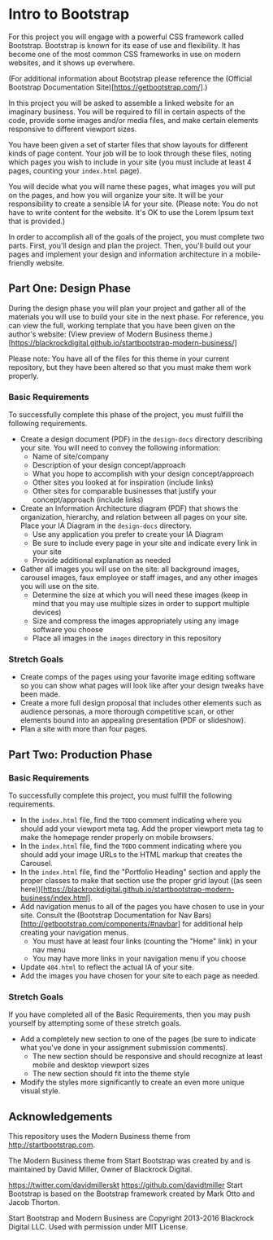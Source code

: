 # Intro to Bootstrap

For this project you will engage with a powerful CSS framework called Bootstrap.
Bootstrap is known for its ease of use and flexibility. It has become one of the
most common CSS frameworks in use on modern websites, and it shows up everwhere.

(For additional information about Bootstrap please reference the
(Official Bootstrap Documentation Site)[https://getbootstrap.com/].)

In this project you will be asked to assemble a linked website for an imaginary
business. You will be required to fill in certain aspects of the code, provide
some images and/or media files, and make certain elements responsive to
different viewport sizes.

You have been given a set of starter files that show layouts for different kinds
of page content. Your job will be to look through these files, noting which
pages you wish to include in your site (you must include at least 4 pages,
counting your `index.html` page).

You will decide what you will name these pages, what images you will put on the
pages, and how you will organize your site. It will be your responsibility to
create a sensible IA for your site. (Please note: You do not have to write
content for the website. It's OK to use the Lorem Ipsum text that is provided.)

In order to accomplish all of the goals of the project, you must complete two
parts. First, you'll design and plan the project. Then, you'll build out your
pages and implement your design and information architecture in a mobile-friendly
website.

## Part One: Design Phase

During the design phase you will plan your project and gather all of the
materials you will use to build your site in the next phase. For reference, you
can view the full, working template that you have been given on the author's
website: (View preview of Modern Business theme.)[https://blackrockdigital.github.io/startbootstrap-modern-business/]

Please note: You have all of the files for this theme in your current repository,
but they have been altered so that you must make them work properly.

### Basic Requirements

To successfully complete this phase of the project, you must fulfill the
following requirements.

* Create a design document (PDF) in the `design-docs` directory describing your site.
You will need to convey the following information:
  * Name of site/company
  * Description of your design concept/approach
  * What you hope to accomplish with your design concept/approach
  * Other sites you looked at for inspiration (include links)
  * Other sites for comparable businesses that justify your concept/approach
  (include links)
* Create an Information Architecture diagram (PDF) that shows the organization,
hierarchy, and relation between all pages on your site. Place your IA Diagram
in the `design-docs` directory.
  * Use any application you prefer to create your IA Diagram
  * Be sure to include every page in your site and indicate every link in your site
  * Provide additional explanation as needed
* Gather all images you will use on the site: all background images, carousel
images, faux employee or staff images, and any other images you will use on the
site.
  * Determine the size at which you will need these images (keep in mind that
  you may use multiple sizes in order to support multiple devices)
  * Size and compress the images appropriately using any image software you choose
  * Place all images in the `images` directory in this repository

### Stretch Goals

* Create comps of the pages using your favorite image editing software so you
can show what pages will look like after your design tweaks have been made.
* Create a more full design proposal that includes other elements such as
audience personas, a more thorough competitive scan, or other elements bound into
an appealing presentation (PDF or slideshow).
* Plan a site with more than four pages.

## Part Two: Production Phase

### Basic Requirements

To successfully complete this project, you must fulfill the following
requirements.

* In the `index.html` file, find the `TODO` comment indicating where you should
add your viewport meta tag. Add the proper viewport meta tag to make the
homepage render properly on mobile browsers.
* In the `index.html` file, find the `TODO` comment indicating where you should
add your image URLs to the HTML markup that creates the Carousel.
* In the `index.html` file, find the "Portfolio Heading" section and apply the proper
classes to make that section use the proper grid layout ((as seen here))[https://blackrockdigital.github.io/startbootstrap-modern-business/index.html].
* Add navigation menus to all of the pages you have chosen to use in your site.
Consult the (Bootstrap Documentation for Nav Bars)[http://getbootstrap.com/components/#navbar]
for additional help creating your navigation menus.
  * You must have at least four links (counting the "Home" link) in your nav menu
  * You may have more links in your navigation menu if you choose
* Update `404.html` to reflect the actual IA of your site.
* Add the images you have chosen for your site to each page as needed.


### Stretch Goals

If you have completed all of the Basic Requirements, then you may push yourself
by attempting some of these stretch goals.

* Add a completely new section to one of the pages (be sure to indicate what you've
done in your assignment submission comments).
  * The new section should be responsive and should recognize at least mobile and
  desktop viewport sizes
  * The new section should fit into the theme style
* Modify the styles more significantly to create an even more unique visual style.

## Acknowledgements

This repository uses the Modern Business theme from http://startbootstrap.com.

The Modern Business theme from Start Bootstrap was created by and is maintained
by David Miller, Owner of Blackrock Digital.

https://twitter.com/davidmillerskt
https://github.com/davidtmiller
Start Bootstrap is based on the Bootstrap framework created by Mark Otto and
Jacob Thorton.

Start Bootstrap and Modern Business are Copyright 2013-2016 Blackrock Digital
LLC. Used with permission under MIT License.
